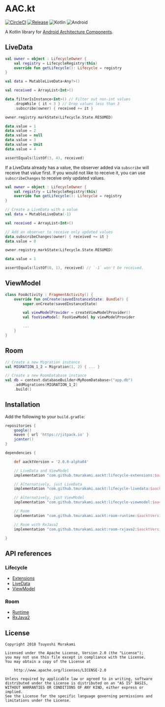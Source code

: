 # AAC.kt

[![CircleCI](https://circleci.com/gh/tmurakami/aackt.svg?style=shield)](https://circleci.com/gh/tmurakami/aackt)
[![Release](https://jitpack.io/v/tmurakami/aackt.svg)](https://jitpack.io/#tmurakami/aackt)
![Kotlin](https://img.shields.io/badge/Kotlin-1.3.20%2B-blue.svg)
![Android](https://img.shields.io/badge/Android-4.0%2B-blue.svg)

A Kotlin library for
[Android Architecture Components](https://developer.android.com/topic/libraries/architecture/).

## LiveData

```kotlin
val owner = object : LifecycleOwner {
    val registry = LifecycleRegistry(this)
    override fun getLifecycle(): Lifecycle = registry
}

val data = MutableLiveData<Any?>()

val received = ArrayList<Int>()

data.filterIsInstance<Int>() // Filter out non-int values
    .dropWhile { it < 3 } // Drop values less than 3
    .subscribe(owner) { received += it }

owner.registry.markState(Lifecycle.State.RESUMED)

data.value = 1
data.value = 2
data.value = null
data.value = 3
data.value = Unit
data.value = 4

assertEquals(listOf(3, 4), received)
```

If a LiveData already has a value, the observer added via `subscribe`
will receive that value first. If you would not like to receive it, you
can use `subscribeChanges` to receive only updated values.

```kotlin
val owner = object : LifecycleOwner {
    val registry = LifecycleRegistry(this)
    override fun getLifecycle(): Lifecycle = registry
}

// Create a LiveData with a value
val data = MutableLiveData(-1)

val received = ArrayList<Int>()

// Add an observer to receive only updated values
data.subscribeChanges(owner) { received += it }
data.value = 0

owner.registry.markState(Lifecycle.State.RESUMED)

data.value = 1

assertEquals(listOf(0, 1), received) // `-1` won't be received.
```

## ViewModel

```kotlin
class FooActivity : FragmentActivity() {
    override fun onCreate(savedInstanceState: Bundle?) {
        super.onCreate(savedInstanceState)

        val viewModelProvider = createViewModelProvider()
        val fooViewModel: FooViewModel by viewModelProvider

        ...
    }
}
```

## Room

```kotlin
// Create a new Migration instance
val MIGRATION_1_2 = Migration(1, 2) { ... }

// Create a new RoomDatabase instance
val db = context.databaseBuilder<MyRoomDatabase>("app.db")
    .addMigrations(MIGRATION_1_2)
    .build()
```

## Installation

Add the following to your `build.gradle`:

```groovy
repositories {
    google()
    maven { url 'https://jitpack.io' }
    jcenter()
}

dependencies {

    def aacktVersion = '2.0.0-alpha04'

    // LiveData and ViewModel
    implementation "com.github.tmurakami.aackt:lifecycle-extensions:$aacktVersion"

    // Alternatively, just LiveData
    implementation "com.github.tmurakami.aackt:lifecycle-livedata:$aacktVersion"

    // Alternatively, just ViewModel
    implementation "com.github.tmurakami.aackt:lifecycle-viewmodel:$aacktVersion"

    // Room
    implementation "com.github.tmurakami.aackt:room-runtime:$aacktVersion"

    // Room with RxJava2
    implementation "com.github.tmurakami.aackt:room-rxjava2:$aacktVersion"

}
```

## API references

### Lifecycle

- [Extensions](https://jitpack.io/com/github/tmurakami/aackt/lifecycle-extensions/2.0.0-alpha04/javadoc/lifecycle-extensions/)
- [LiveData](https://jitpack.io/com/github/tmurakami/aackt/lifecycle-livedata/2.0.0-alpha04/javadoc/lifecycle-livedata/)
- [ViewModel](https://jitpack.io/com/github/tmurakami/aackt/lifecycle-viewmodel/2.0.0-alpha04/javadoc/lifecycle-viewmodel/)

### Room

- [Runtime](https://jitpack.io/com/github/tmurakami/aackt/room-runtime/2.0.0-alpha04/javadoc/room-runtime/)
- [RxJava2](https://jitpack.io/com/github/tmurakami/aackt/room-rxjava2/2.0.0-alpha04/javadoc/room-rxjava2/)

## License

```
Copyright 2018 Tsuyoshi Murakami

Licensed under the Apache License, Version 2.0 (the "License");
you may not use this file except in compliance with the License.
You may obtain a copy of the License at

    http://www.apache.org/licenses/LICENSE-2.0

Unless required by applicable law or agreed to in writing, software
distributed under the License is distributed on an "AS IS" BASIS,
WITHOUT WARRANTIES OR CONDITIONS OF ANY KIND, either express or implied.
See the License for the specific language governing permissions and
limitations under the License.
```
